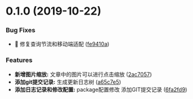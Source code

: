 <a name="0.1.0"></a>
# 0.1.0 (2019-10-22)


### Bug Fixes

* 🐛 修复查询节流和移动端适配 ([fe9410a](https://github.com/jiongran/project/commit/fe9410a))


### Features

* **新增图片缩放:** 文章中的图片可以进行点击缩放 ([2ac7057](https://github.com/jiongran/project/commit/2ac7057))
* **添加git提交记录:** 生成更新日志树 ([a65c7e5](https://github.com/jiongran/project/commit/a65c7e5))
* **添加日志记录和修改配置:** package配置修改 添加GIT提交记录 ([6fa2fd9](https://github.com/jiongran/project/commit/6fa2fd9))



